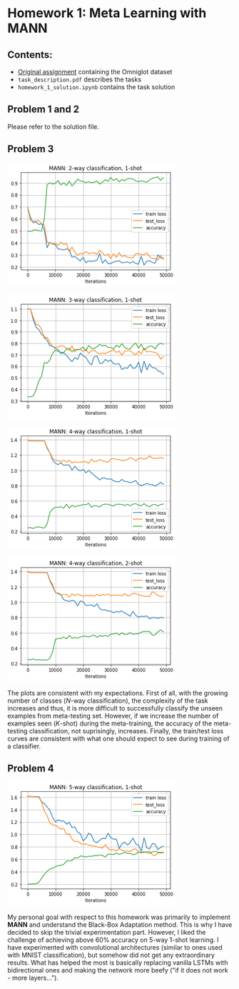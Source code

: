 # Homework 1: Meta Learning with MANN

## Contents:

- [Original assignment](http://cs330.stanford.edu/material/hw1_updated.zip) containing the Omniglot dataset
- `task_description.pdf` describes the tasks
- `homework_1_solution.ipynb` contains the task solution 

## Problem 1 and 2

Please refer to the solution file.

## Problem 3

![Test Image 1](assets/2way1shot.png)

![Test Image 1](assets/3way1shot.png)

![Test Image 1](assets/4way1shot.png)

![Test Image 1](assets/4way2shot.png)

The plots are consistent with my expectations. First of all, with the growing number of classes  (<em>N</em>-way classification), the complexity of the task increases and thus, it is more difficult to successfully classify the unseen examples from meta-testing set. However, if we increase the number of examples seen (<em>K</em>-shot) during the meta-training, the accuracy of the meta-testing classification, not suprisingly, increases. Finally, the train/test loss curves are consistent with what one should expect to see during training of a classifier.

## Problem 4

![Test Image 1](assets/5way1shot_bidir_lstm.png)

My personal goal with respect to this homework was primarily to implement **MANN** and understand the Black-Box Adaptation method. This is why I have decided to skip the trivial experimentation part. However, I liked the challenge of achieving above 60% accuracy on 5-way 1-shot learning. I have experimented with convolutional architectures (similar to ones used with MNIST classification), but somehow did not get any extraordinary results. What has helped the most is basically replacing vanilla LSTMs with bidirectional ones and making the network more beefy ("if it does not work - more layers...").
